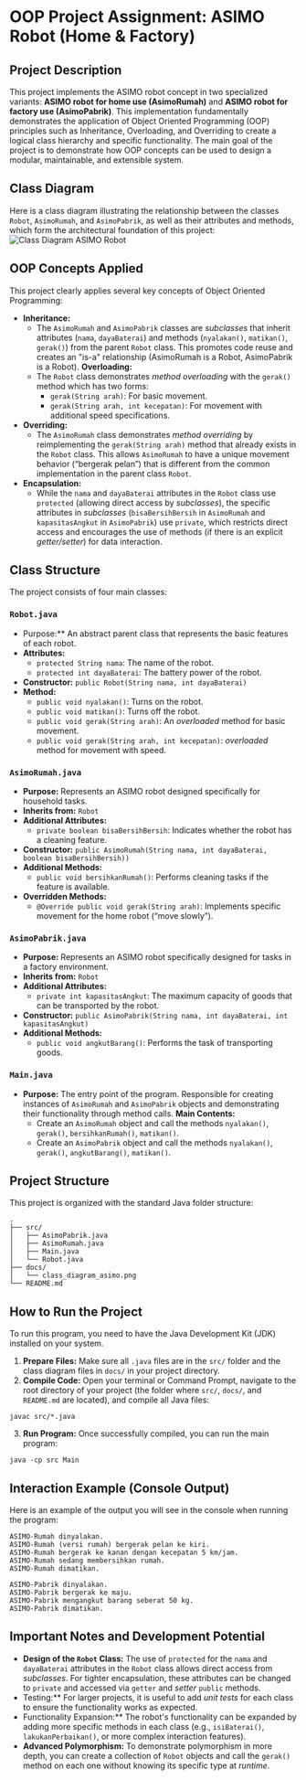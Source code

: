 # OOP Project Assignment: ASIMO Robot (Home & Factory)
## Project Description
This project implements the ASIMO robot concept in two specialized variants: **ASIMO robot for home use (AsimoRumah)** and **ASIMO robot for factory use (AsimoPabrik)**. This implementation fundamentally demonstrates the application of Object Oriented Programming (OOP) principles such as Inheritance, Overloading, and Overriding to create a logical class hierarchy and specific functionality.
The main goal of the project is to demonstrate how OOP concepts can be used to design a modular, maintainable, and extensible system.
## Class Diagram
Here is a class diagram illustrating the relationship between the classes `Robot`, `AsimoRumah`, and `AsimoPabrik`, as well as their attributes and methods, which form the architectural foundation of this project:
![Class Diagram ASIMO Robot](docs/diagram_kelas_asimo.png)
## OOP Concepts Applied
This project clearly applies several key concepts of Object Oriented Programming:
* **Inheritance:**
    * The `AsimoRumah` and `AsimoPabrik` classes are *subclasses* that inherit attributes (`nama`, `dayaBaterai`) and methods (`nyalakan()`, `matikan()`, `gerak()`) from the parent `Robot` class. This promotes code reuse and creates an "is-a" relationship (AsimoRumah is a Robot, AsimoPabrik is a Robot).
**Overloading:**
    * The `Robot` class demonstrates *method overloading* with the `gerak()` method which has two forms:
        * `gerak(String arah)`: For basic movement.
        * `gerak(String arah, int kecepatan)`: For movement with additional speed specifications.
* **Overriding:**
    * The `AsimoRumah` class demonstrates *method overriding* by reimplementing the `gerak(String arah)` method that already exists in the `Robot` class. This allows `AsimoRumah` to have a unique movement behavior (“bergerak pelan”) that is different from the common implementation in the parent class `Robot`.
* **Encapsulation:**
    * While the `nama` and `dayaBaterai` attributes in the `Robot` class use `protected` (allowing direct access by *subclasses*), the specific attributes in *subclasses* (`bisaBersihBersih` in `AsimoRumah` and `kapasitasAngkut` in `AsimoPabrik`) use `private`, which restricts direct access and encourages the use of methods (if there is an explicit *getter/setter*) for data interaction.
## Class Structure
The project consists of four main classes:
### `Robot.java`
* Purpose:** An abstract parent class that represents the basic features of each robot.
* **Attributes:**
    * `protected String nama`: The name of the robot.
    * `protected int dayaBaterai`: The battery power of the robot.
* **Constructor:** `public Robot(String nama, int dayaBaterai)`
* **Method:**
    * `public void nyalakan()`: Turns on the robot.
    * `public void matikan()`: Turns off the robot.
    * `public void gerak(String arah)`: An *overloaded* method for basic movement.
    * `public void gerak(String arah, int kecepatan)`: *overloaded* method for movement with speed.
### `AsimoRumah.java`
* **Purpose:** Represents an ASIMO robot designed specifically for household tasks.
* **Inherits from:** `Robot`
* **Additional Attributes:**
    * `private boolean bisaBersihBersih`: Indicates whether the robot has a cleaning feature.
* **Constructor:** `public AsimoRumah(String nama, int dayaBaterai, boolean bisaBersihBersih))`
* **Additional Methods:**
    * `public void bersihkanRumah()`: Performs cleaning tasks if the feature is available.
* **Overridden Methods:**
    * `@Override public void gerak(String arah)`: Implements specific movement for the home robot (“move slowly”).
### `AsimoPabrik.java`
* **Purpose:** Represents an ASIMO robot specifically designed for tasks in a factory environment.
* **Inherits from:** `Robot`
* **Additional Attributes:**
    * `private int kapasitasAngkut`: The maximum capacity of goods that can be transported by the robot.
* **Constructor:** `public AsimoPabrik(String nama, int dayaBaterai, int kapasitasAngkut)`
* **Additional Methods:**
    * `public void angkutBarang()`: Performs the task of transporting goods.
### `Main.java`
* **Purpose:** The entry point of the program. Responsible for creating instances of `AsimoRumah` and `AsimoPabrik` objects and demonstrating their functionality through method calls.
**Main Contents:**
    * Create an `AsimoRumah` object and call the methods `nyalakan()`, `gerak()`, `bersihkanRumah()`, `matikan()`.
    * Create an `AsimoPabrik` object and call the methods `nyalakan()`, `gerak()`, `angkutBarang()`, `matikan()`.
## Project Structure
This project is organized with the standard Java folder structure:
```
.
├── src/
│   ├── AsimoPabrik.java
│   ├── AsimoRumah.java
│   ├── Main.java
│   └── Robot.java
├── docs/
│   └── class_diagram_asimo.png 
└── README.md
```
## How to Run the Project
To run this program, you need to have the Java Development Kit (JDK) installed on your system.
1.  **Prepare Files:**
 Make sure all `.java` files are in the `src/` folder and the class diagram files in `docs/` in your project directory.
2.  **Compile Code:**
 Open your terminal or Command Prompt, navigate to the root directory of your project (the folder where `src/`, `docs/`, and `README.md` are located), and compile all Java files:
 ```
 javac src/*.java
 ```
3.  **Run Program:**
 Once successfully compiled, you can run the main program:
 ```
 java -cp src Main
 ```
## Interaction Example (Console Output)
Here is an example of the output you will see in the console when running the program:
```
ASIMO-Rumah dinyalakan.
ASIMO-Rumah (versi rumah) bergerak pelan ke kiri.
ASIMO-Rumah bergerak ke kanan dengan kecepatan 5 km/jam.
ASIMO-Rumah sedang membersihkan rumah.
ASIMO-Rumah dimatikan.

ASIMO-Pabrik dinyalakan.
ASIMO-Pabrik bergerak ke maju.
ASIMO-Pabrik mengangkut barang seberat 50 kg.
ASIMO-Pabrik dimatikan.
```
## Important Notes and Development Potential
* **Design of the `Robot` Class:** The use of `protected` for the `nama` and `dayaBaterai` attributes in the `Robot` class allows direct access from *subclasses*. For tighter encapsulation, these attributes can be changed to `private` and accessed via `getter` and *setter* `public` methods.
* Testing:** For larger projects, it is useful to add *unit tests* for each class to ensure the functionality works as expected.
* Functionality Expansion:** The robot's functionality can be expanded by adding more specific methods in each class (e.g., `isiBaterai()`, `lakukanPerbaikan()`, or more complex interaction features).
* **Advanced Polymorphism:** To demonstrate polymorphism in more depth, you can create a collection of `Robot` objects and call the `gerak()` method on each one without knowing its specific type at *runtime*.
